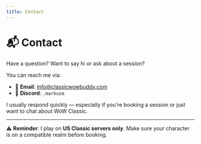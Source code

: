 ```yaml
---
title: Contact
---
```


# 📬 Contact

Have a question? Want to say hi or ask about a session?

You can reach me via:

- 📧 **Email**: [info@classicwowbuddy.com](mailto:info@classicwowbuddy.com)
- 💬 **Discord**: `.markusm`

I usually respond quickly — especially if you're booking a session or just want to chat about WoW Classic.

---

⚠️ **Reminder**: I play on **US Classic servers only**.
Make sure your character is on a compatible realm before booking.
